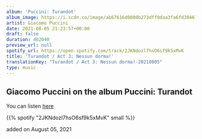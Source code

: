 ```yaml
---
album: 'Puccini: Turandot'
album_image: https://i.scdn.co/image/ab67616d0000b273dff0daa3fa6fd30461991dec
artist: Giacomo Puccini
date: 2021-08-05 21:23:57+00:00
draft: false
duration: 402040
preview_url: null
spotify_url: https://open.spotify.com/track/2JKNdozl7hsO6sf9k5xMvK
title: 'Turandot / Act 3: Nessun dorma!'
translationKey: "Turandot / Act 3: Nessun dorma!-20210805"
type: music
---
```


## Giacomo Puccini on the album Puccini: Turandot

You can listen [here](https://open.spotify.com/track/2JKNdozl7hsO6sf9k5xMvK)

{{% spotify "2JKNdozl7hsO6sf9k5xMvK" small %}}

added on August 05, 2021